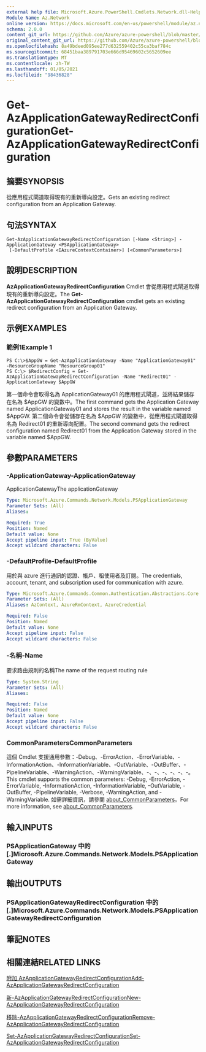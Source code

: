 ```yaml
---
external help file: Microsoft.Azure.PowerShell.Cmdlets.Network.dll-Help.xml
Module Name: Az.Network
online version: https://docs.microsoft.com/en-us/powershell/module/az.network/get-azapplicationgatewayredirectconfiguration
schema: 2.0.0
content_git_url: https://github.com/Azure/azure-powershell/blob/master/src/Network/Network/help/Get-AzApplicationGatewayRedirectConfiguration.md
original_content_git_url: https://github.com/Azure/azure-powershell/blob/master/src/Network/Network/help/Get-AzApplicationGatewayRedirectConfiguration.md
ms.openlocfilehash: 8a49bdeed095ee277d632559402c55ca3baf784c
ms.sourcegitcommit: 68451baa389791703e666d95469602c5652609ee
ms.translationtype: MT
ms.contentlocale: zh-TW
ms.lasthandoff: 01/05/2021
ms.locfileid: "98436828"
---
```

# <span data-ttu-id="dab90-101">Get-AzApplicationGatewayRedirectConfiguration</span><span class="sxs-lookup"><span data-stu-id="dab90-101">Get-AzApplicationGatewayRedirectConfiguration</span></span>

## <span data-ttu-id="dab90-102">摘要</span><span class="sxs-lookup"><span data-stu-id="dab90-102">SYNOPSIS</span></span>
<span data-ttu-id="dab90-103">從應用程式閘道取得現有的重新導向設定。</span><span class="sxs-lookup"><span data-stu-id="dab90-103">Gets an existing redirect configuration from an Application Gateway.</span></span>

## <span data-ttu-id="dab90-104">句法</span><span class="sxs-lookup"><span data-stu-id="dab90-104">SYNTAX</span></span>

```
Get-AzApplicationGatewayRedirectConfiguration [-Name <String>] -ApplicationGateway <PSApplicationGateway>
 [-DefaultProfile <IAzureContextContainer>] [<CommonParameters>]
```

## <span data-ttu-id="dab90-105">說明</span><span class="sxs-lookup"><span data-stu-id="dab90-105">DESCRIPTION</span></span>
<span data-ttu-id="dab90-106">**AzApplicationGatewayRedirectConfiguration** Cmdlet 會從應用程式閘道取得現有的重新導向設定。</span><span class="sxs-lookup"><span data-stu-id="dab90-106">The **Get-AzApplicationGatewayRedirectConfiguration** cmdlet gets an existing redirect configuration from an Application Gateway.</span></span>

## <span data-ttu-id="dab90-107">示例</span><span class="sxs-lookup"><span data-stu-id="dab90-107">EXAMPLES</span></span>

### <span data-ttu-id="dab90-108">範例1</span><span class="sxs-lookup"><span data-stu-id="dab90-108">Example 1</span></span>
```
PS C:\>$AppGW = Get-AzApplicationGateway -Name "ApplicationGateway01" -ResourceGroupName "ResourceGroup01"
PS C:\> $RedirectConfig = Get-AzApplicationGatewayRedirectConfiguration -Name "Redirect01" -ApplicationGateway $AppGW
```

<span data-ttu-id="dab90-109">第一個命令會取得名為 ApplicationGateway01 的應用程式閘道，並將結果儲存在名為 $AppGW 的變數中。</span><span class="sxs-lookup"><span data-stu-id="dab90-109">The first command gets the Application Gateway named ApplicationGateway01 and stores the result in the variable named $AppGW.</span></span>
<span data-ttu-id="dab90-110">第二個命令會從儲存在名為 $AppGW 的變數中，從應用程式閘道取得名為 Redirect01 的重新導向配置。</span><span class="sxs-lookup"><span data-stu-id="dab90-110">The second command gets the redirect configuration named Redirect01 from the Application Gateway stored in the variable named $AppGW.</span></span>

## <span data-ttu-id="dab90-111">參數</span><span class="sxs-lookup"><span data-stu-id="dab90-111">PARAMETERS</span></span>

### <span data-ttu-id="dab90-112">-ApplicationGateway</span><span class="sxs-lookup"><span data-stu-id="dab90-112">-ApplicationGateway</span></span>
<span data-ttu-id="dab90-113">ApplicationGateway</span><span class="sxs-lookup"><span data-stu-id="dab90-113">The applicationGateway</span></span>

```yaml
Type: Microsoft.Azure.Commands.Network.Models.PSApplicationGateway
Parameter Sets: (All)
Aliases:

Required: True
Position: Named
Default value: None
Accept pipeline input: True (ByValue)
Accept wildcard characters: False
```

### <span data-ttu-id="dab90-114">-DefaultProfile</span><span class="sxs-lookup"><span data-stu-id="dab90-114">-DefaultProfile</span></span>
<span data-ttu-id="dab90-115">用於與 azure 進行通訊的認證、帳戶、租使用者及訂閱。</span><span class="sxs-lookup"><span data-stu-id="dab90-115">The credentials, account, tenant, and subscription used for communication with azure.</span></span>

```yaml
Type: Microsoft.Azure.Commands.Common.Authentication.Abstractions.Core.IAzureContextContainer
Parameter Sets: (All)
Aliases: AzContext, AzureRmContext, AzureCredential

Required: False
Position: Named
Default value: None
Accept pipeline input: False
Accept wildcard characters: False
```

### <span data-ttu-id="dab90-116">-名稱</span><span class="sxs-lookup"><span data-stu-id="dab90-116">-Name</span></span>
<span data-ttu-id="dab90-117">要求路由規則的名稱</span><span class="sxs-lookup"><span data-stu-id="dab90-117">The name of the request routing rule</span></span>

```yaml
Type: System.String
Parameter Sets: (All)
Aliases:

Required: False
Position: Named
Default value: None
Accept pipeline input: False
Accept wildcard characters: False
```

### <span data-ttu-id="dab90-118">CommonParameters</span><span class="sxs-lookup"><span data-stu-id="dab90-118">CommonParameters</span></span>
<span data-ttu-id="dab90-119">這個 Cmdlet 支援通用參數：-Debug、-ErrorAction、-ErrorVariable、-InformationAction、-InformationVariable、-OutVariable、-OutBuffer、-PipelineVariable、-WarningAction、-WarningVariable、-、-、-、-、-、-。</span><span class="sxs-lookup"><span data-stu-id="dab90-119">This cmdlet supports the common parameters: -Debug, -ErrorAction, -ErrorVariable, -InformationAction, -InformationVariable, -OutVariable, -OutBuffer, -PipelineVariable, -Verbose, -WarningAction, and -WarningVariable.</span></span> <span data-ttu-id="dab90-120">如需詳細資訊，請參閱 [about_CommonParameters](http://go.microsoft.com/fwlink/?LinkID=113216)。</span><span class="sxs-lookup"><span data-stu-id="dab90-120">For more information, see [about_CommonParameters](http://go.microsoft.com/fwlink/?LinkID=113216).</span></span>

## <span data-ttu-id="dab90-121">輸入</span><span class="sxs-lookup"><span data-stu-id="dab90-121">INPUTS</span></span>

### <span data-ttu-id="dab90-122">PSApplicationGateway 中的 [.]</span><span class="sxs-lookup"><span data-stu-id="dab90-122">Microsoft.Azure.Commands.Network.Models.PSApplicationGateway</span></span>

## <span data-ttu-id="dab90-123">輸出</span><span class="sxs-lookup"><span data-stu-id="dab90-123">OUTPUTS</span></span>

### <span data-ttu-id="dab90-124">PSApplicationGatewayRedirectConfiguration 中的 [.]</span><span class="sxs-lookup"><span data-stu-id="dab90-124">Microsoft.Azure.Commands.Network.Models.PSApplicationGatewayRedirectConfiguration</span></span>

## <span data-ttu-id="dab90-125">筆記</span><span class="sxs-lookup"><span data-stu-id="dab90-125">NOTES</span></span>

## <span data-ttu-id="dab90-126">相關連結</span><span class="sxs-lookup"><span data-stu-id="dab90-126">RELATED LINKS</span></span>

[<span data-ttu-id="dab90-127">附加 AzApplicationGatewayRedirectConfiguration</span><span class="sxs-lookup"><span data-stu-id="dab90-127">Add-AzApplicationGatewayRedirectConfiguration</span></span>](./Add-AzApplicationGatewayRedirectConfiguration.md)

[<span data-ttu-id="dab90-128">新-AzApplicationGatewayRedirectConfiguration</span><span class="sxs-lookup"><span data-stu-id="dab90-128">New-AzApplicationGatewayRedirectConfiguration</span></span>](./New-AzApplicationGatewayRedirectConfiguration.md)

[<span data-ttu-id="dab90-129">移除-AzApplicationGatewayRedirectConfiguration</span><span class="sxs-lookup"><span data-stu-id="dab90-129">Remove-AzApplicationGatewayRedirectConfiguration</span></span>](./Remove-AzApplicationGatewayRedirectConfiguration.md)

[<span data-ttu-id="dab90-130">Set-AzApplicationGatewayRedirectConfiguration</span><span class="sxs-lookup"><span data-stu-id="dab90-130">Set-AzApplicationGatewayRedirectConfiguration</span></span>](./Set-AzApplicationGatewayRedirectConfiguration.md)

